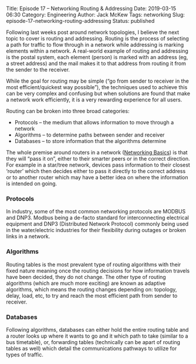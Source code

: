 Title: Episode 17 – Networking Routing & Addressing
Date: 2019-03-15 06:30
Category: Engineering
Author: Jack McKew
Tags: networking
Slug: episode-17-networking-routing-addressing
Status: published

Following last weeks post around network topologies, I believe the next topic to cover is routing and addressing. Routing is the process of selecting a path for traffic to flow through in a network while addressing is marking elements within a network. A real-world example of routing and addressing is the postal system, each element (person) is marked with an address (eg, a street address) and the mail makes it to that address from routing it from the sender to the receiver.

While the goal for routing may be simple (“go from sender to receiver in the most efficient/quickest way possible”), the techniques used to achieve this can be very complex and confusing but when solutions are found that make a network work efficiently, it is a very rewarding experience for all users.

Routing can be broken into three broad categories:

-   Protocols – the medium that allows information to move through a network
-   Algorithms – to determine paths between sender and receiver
-   Databases – to store information that the algorithms determine

The whole premise around routers in a network ([Networking Basics](https://jackmckew.dev/episode-16-networking-basics.html)) is that they will “pass it on”, either to their smarter peers or in the correct direction. For example in a star/tree network, devices pass information to their closest ‘router’ which then decides either to pass it directly to the correct address or to another router which may have a better idea on where the information is intended on going.

### Protocols

In industry, some of the most common networking protocols are MODBUS and DNP3. Modbus being a de-facto standard for interconnecting electrical equipment and DNP3 (Distributed Network Protocol) commonly being used in the water/electric industries for their flexibility during outages or broken links in a network.

### Algorithms

Routing tables is the most prevalent type of routing algorithms with their fixed nature meaning once the routing decisions for how information travels have been decided, they do not change. The other type of routing algorithms (which are much more exciting) are known as adaptive algorithms, which means the routing changes depending on: topology, delay, load, etc, to try and reach the most efficient path from sender to receiver.

### Databases

Following algorithms, databases can either hold the entire routing table and a router looks up where it wants to go and it which path to take (similar to a bus timetable), or, forwarding tables (technically can be apart of routing tables as well) which detail the communications pathways to utilize for types of traffic.
